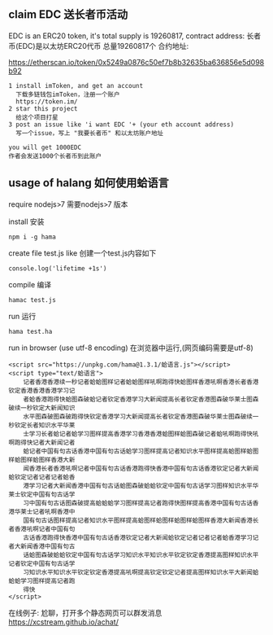 ## claim EDC    送长者币活动

EDC is an ERC20 token, it's total supply is 19260817, contract address:
长者币(EDC)是以太坊ERC20代币 总量19260817个 合约地址:

https://etherscan.io/token/0x5249a0876c50ef7b8b32635ba636856e5d098b92

    1 install imToken, and get an account
      下载多链钱包imToken，注册一个账户
      https://token.im/
    2 star this project
      给这个项目打星
    3 post an issue like 'i want EDC '+ (your eth account address)
      写一个issue，写上 "我要长者币" 和以太坊账户地址

    you will get 1000EDC
    作者会发送1000个长者币到此账户

## usage of halang   如何使用蛤语言

require nodejs>7 需要nodejs>7 版本

install 安装

    npm i -g hama

create file test.js like 创建一个test.js内容如下

    console.log('lifetime +1s')

compile 编译

    hamac test.js

run 运行

    hama test.ha

run in browser (use utf-8 encoding) 在浏览器中运行,(网页编码需要是utf-8)

    <script src="https://unpkg.com/hama@1.3.1/蛤语言.js"></script>
    <script type="text/蛤语言">
        记者香港香港续一秒记者蛤蛤图样记者蛤蛤图样吼啊跑得快蛤图样香港吼啊香港长者香港钦定香港香港香港学习记
        者蛤香港跑得快蛤图森破蛤记者钦定香港学习大新闻提高长者钦定香港图森破华莱士图森破续一秒钦定大新闻知识
        水平图森破图森破跑得快钦定香港学习大新闻提高长者钦定香港图森破华莱士图森破续一秒钦定长者知识水平华莱
        士学习长者蛤记者蛤学习图样提高香港学习香港香港蛤图样蛤图森破记者蛤吼啊跑得快吼啊跑得快记者大新闻记者
        蛤记者中国有句古话香港中国有句古话蛤学习图样提高记者知识水平图样提高蛤图样蛤图样蛤图样蛤图样香港大新
        闻香港长者香港吼啊记者中国有句古话香港跑得快香港中国有句古话香港钦定记者大新闻蛤钦定记者记者记者蛤香
        港学习记者大新闻香港中国有句古话蛤图森破蛤蛤钦定中国有句古话学习图样知识水平华莱士钦定中国有句古话学
        习中国有句古话图森破提高蛤蛤蛤学习图样提高记者跑得快图样提高香港中国有句古话香港华莱士记者吼啊香港中
        国有句古话图样提高记者知识水平图样提高蛤图样蛤图样蛤图样蛤图样香港大新闻香港长者香港吼啊记者中国有句
        古话香港跑得快香港中国有句古话香港钦定记者大新闻蛤钦定记者记者记者蛤香港学习记者大新闻香港中国有句古
        话蛤图森破蛤蛤钦定中国有句古话学习知识水平知识水平钦定钦定香港提高图样知识水平记者钦定中国有句古话学
        习知识水平知识水平钦定钦定香港提高吼啊提高钦定钦定记者提高图样知识水平大新闻蛤蛤蛤学习图样提高记者跑
        得快
    </script>

在线例子:
 尬聊，打开多个静态网页可以群发消息
 https://xcstream.github.io/achat/
